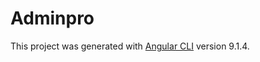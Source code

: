 # Adminpro

This project was generated with [Angular CLI](https://github.com/angular/angular-cli) version 9.1.4.
